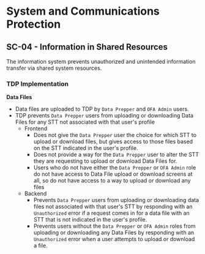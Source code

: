 # System and Communications Protection
## SC-04 - Information in Shared Resources

The information system prevents unauthorized and unintended information transfer via shared system resources.

### TDP Implementation

**Data Files**
- Data files are uploaded to TDP by `Data Prepper` and `OFA Admin` users.
- TDP prevents `Data Prepper` users from uploading or downloading Data 
Files for any STT not associated with that user's profile
  - Frontend
      - Does not give the `Data Prepper` user the choice for which STT to upload or download files, but gives access to those files based on the STT indicated in the user's profile.  
      - Does not provide a way for the `Data Prepper` user to alter the STT they are requesting to upload or download Data Files for.
      - Users who do not have either the `Data Prepper` or `OFA Admin` role do not have access to Data File upload or download screens at all, so do not have access to a way to upload or download any files
  - Backend
      - Prevents `Data Prepper` users from uploading or downloading data files not associated with that user's STT by responding with an `Unauthorized` error if a request comes in for a data file with an STT that is not indicated in the user's profile. 
      - Prevents users without the `Data Prepper` or `OFA Admin` roles from uploading or downloading any Data Files by responding with an `Unauthorized` error when a user attempts to upload or download a file.
